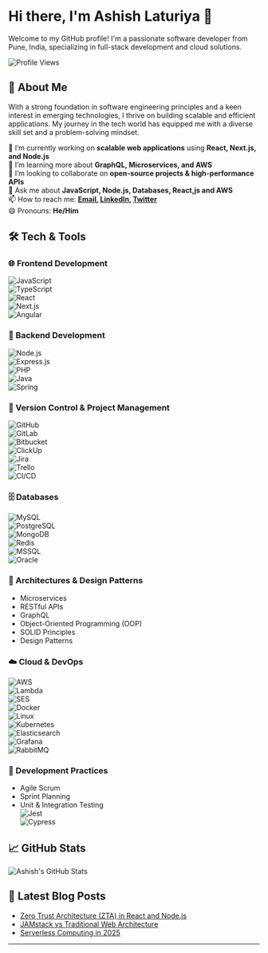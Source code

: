# Hi there, I'm Ashish Laturiya 👋

Welcome to my GitHub profile! I'm a passionate software developer from Pune, India, specializing in full-stack development and cloud solutions.

![Profile Views](https://komarev.com/ghpvc/?username=ashishlaturiya&label=Profile%20Views&color=blue&style=flat)

## 🚀 About Me

With a strong foundation in software engineering principles and a keen interest in emerging technologies, I thrive on building scalable and efficient applications. My journey in the tech world has equipped me with a diverse skill set and a problem-solving mindset.

🔭 I’m currently working on **scalable web applications** using **React, Next.js, and Node.js**  
🌱 I’m learning more about **GraphQL, Microservices, and AWS**  
👯 I’m looking to collaborate on **open-source projects & high-performance APIs**  
💬 Ask me about **JavaScript, Node.js, Databases, React,js and AWS**  
📫 How to reach me: **[Email](mailto:ashishltr@gmail.com), [LinkedIn](https://www.linkedin.com/in/ashish-laturiya-15658282), [Twitter](https://twitter.com/AshishLaturiya1)**  
😄 Pronouns: **He/Him**


## 🛠️ Tech & Tools

### 🌐 Frontend Development  
![JavaScript](https://img.shields.io/badge/JavaScript-?style=flat-square&logo=javascript&logoColor=F7DF1E)  
![TypeScript](https://img.shields.io/badge/TypeScript-?style=flat-square&logo=typescript&logoColor=3178C6)  
![React](https://img.shields.io/badge/React-?style=flat-square&logo=react&logoColor=61DAFB)  
![Next.js](https://img.shields.io/badge/Next.js-?style=flat-square&logo=next.js&logoColor=000000)  
![Angular](https://img.shields.io/badge/Angular-?style=flat-square&logo=angular&logoColor=DD0031)   

### 🔧 Backend Development  
![Node.js](https://img.shields.io/badge/-Node.js-339933?style=flat-square&logo=node.js)  
![Express.js](https://img.shields.io/badge/-Express.js-000000?style=flat-square&logo=express)  
![PHP](https://img.shields.io/badge/-PHP-777BB4?style=flat-square&logo=php)  
![Java](https://img.shields.io/badge/-Java-007396?style=flat-square&logo=java)  
![Spring](https://img.shields.io/badge/-Spring-6DB33F?style=flat-square&logo=spring)  

### 📌 Version Control & Project Management  
![GitHub](https://img.shields.io/badge/-GitHub-181717?style=flat-square&logo=github)  
![GitLab](https://img.shields.io/badge/-GitLab-FCA121?style=flat-square&logo=gitlab)  
![Bitbucket](https://img.shields.io/badge/-Bitbucket-0052CC?style=flat-square&logo=bitbucket)  
![ClickUp](https://img.shields.io/badge/-ClickUp-7B68EE?style=flat-square&logo=clickup)  
![Jira](https://img.shields.io/badge/-Jira-0052CC?style=flat-square&logo=jira)  
![Trello](https://img.shields.io/badge/-Trello-0079BF?style=flat-square&logo=trello)  
![CI/CD](https://img.shields.io/badge/-CI%2FCD-4285F4?style=flat-square&logo=google-cloud)  

### 🗄 Databases  
![MySQL](https://img.shields.io/badge/-MySQL-4479A1?style=flat-square&logo=mysql)  
![PostgreSQL](https://img.shields.io/badge/-PostgreSQL-336791?style=flat-square&logo=postgresql)  
![MongoDB](https://img.shields.io/badge/-MongoDB-47A248?style=flat-square&logo=mongodb)  
![Redis](https://img.shields.io/badge/-Redis-DC382D?style=flat-square&logo=redis)  
![MSSQL](https://img.shields.io/badge/-MSSQL-CC2927?style=flat-square&logo=microsoft-sql-server)  
![Oracle](https://img.shields.io/badge/-Oracle-F80000?style=flat-square&logo=oracle)  

### 📐 Architectures & Design Patterns  
- Microservices  
- RESTful APIs  
- GraphQL  
- Object-Oriented Programming (OOP)  
- SOLID Principles  
- Design Patterns  

### ☁️ Cloud & DevOps  
![AWS](https://img.shields.io/badge/-AWS-232F3E?style=flat-square&logo=amazon-aws)  
![Lambda](https://img.shields.io/badge/-Lambda-FF9900?style=flat-square&logo=aws-lambda)  
![SES](https://img.shields.io/badge/-SES-232F3E?style=flat-square&logo=amazon-ses)  
![Docker](https://img.shields.io/badge/-Docker-2496ED?style=flat-square&logo=docker)  
![Linux](https://img.shields.io/badge/-Linux-FCC624?style=flat-square&logo=linux)  
![Kubernetes](https://img.shields.io/badge/-Kubernetes-326CE5?style=flat-square&logo=kubernetes)  
![Elasticsearch](https://img.shields.io/badge/-Elasticsearch-005571?style=flat-square&logo=elasticsearch)  
![Grafana](https://img.shields.io/badge/-Grafana-F46800?style=flat-square&logo=grafana)  
![RabbitMQ](https://img.shields.io/badge/-RabbitMQ-FF6600?style=flat-square&logo=rabbitmq)  

### 🚀 Development Practices  
- Agile Scrum  
- Sprint Planning  
- Unit & Integration Testing  
![Jest](https://img.shields.io/badge/-Jest-C21325?style=flat-square&logo=jest)  
![Cypress](https://img.shields.io/badge/-Cypress-17202C?style=flat-square&logo=cypress)  


## 📈 GitHub Stats

![Ashish's GitHub Stats](https://github-readme-stats.vercel.app/api?username=ashishlaturiya&show_icons=true&theme=radical)

## 📝 Latest Blog Posts

<!-- BLOG-POST-LIST:START -->
- [Zero Trust Architecture (ZTA) in React and Node.js](https://xenabler.digital/blogs/zero-trust-architecture-zta-in-react-and-node-js-building-secure-applications)
- [JAMstack vs Traditional Web Architecture](https://xenabler.digital/blogs/jamstack-architecture-vs-traditional-architecture)
- [Serverless Computing in 2025](https://xenabler.digital/blogs/serverless-computing-2025)
<!-- BLOG-POST-LIST:END -->

---

<!--
**ashishlaturiya/ashishlaturiya** is a ✨ _special_ ✨ repository because its `README.md` (this file) appears on your GitHub profile.

Here are some ideas to get you started:

- 🔭 I’m currently working on ...
- 🌱 I’m currently learning ...
- 👯 I’m looking to collaborate on ...
- 🤔 I’m looking for help with ...
- 💬 Ask me about ...
- 📫 How to reach me: ...
- 😄 Pronouns: ...
- ⚡ Fun fact: ...
-->
